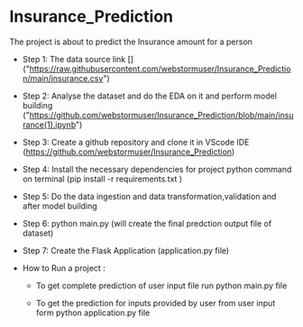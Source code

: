# Insurance_Prediction

  
   The project is about to predict the Insurance amount for a person 
   
  * Step 1: 
     The data source link  [] ("https://raw.githubusercontent.com/webstormuser/Insurance_Prediction/main/insurance.csv")
     
  * Step 2: 
    Analyse the dataset and do the EDA on it and perform model building ("https://github.com/webstormuser/Insurance_Prediction/blob/main/insurance(1).ipynb")

   * Step 3: 
      Create a github repository and clone it in VScode IDE 
      (https://github.com/webstormuser/Insurance_Prediction)


   * Step 4: 
       Install the necessary dependencies for project
       python command on terminal (pip install -r requirements.txt )



   * Step 5:
       Do the data ingestion and data transformation,validation and after model building 


       
   * Step 6:
     python main.py (will create the final predction output file of dataset)



   * Step 7:
     Create the Flask Application (application.py file)


   *   How to Run a project :
         * To get complete prediction of user input file run 
            python main.py file 

         * To get the prediction for inputs provided by user from user input form 
            python application.py file 
     
     
